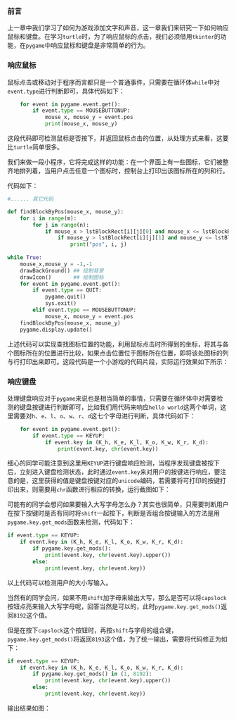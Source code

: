 ### 前言

上一章中我们学习了如何为游戏添加文字和声音，这一章我们来研究一下如何响应鼠标和键盘。在学习`turtle`时，为了响应鼠标的点击，我们必须借用`tkinter`的功能，在`pygame`中响应鼠标和键盘是非常简单的行为。

### 响应鼠标

鼠标点击或移动对于程序而言都只是一个普通事件，只需要在循环体`while`中对`event.type`进行判断即可，具体代码如下：

```python
    for event in pygame.event.get():
		if event.type == MOUSEBUTTONUP:
            mouse_x, mouse_y = event.pos
            print(mouse_x, mouse_y)

```

这段代码即可检测鼠标是否按下，并返回鼠标点击的位置，从处理方式来看，这要比`turtle`简单很多。

我们来做一段小程序，它将完成这样的功能：在一个界面上有一些图标，它们被整齐地排列着，当用户点击任意一个图标时，控制台上打印出该图标所在的列和行。

代码如下：

```python
#...... 其它代码

def findBlockByPos(mouse_x, mouse_y):
    for i in range(m):
        for j in range(n):
            if mouse_x > lstBlockRect[i][j][0] and mouse_x <= lstBlockRect[i][j][0] + blockWidth:
                if mouse_y > lstBlockRect[i][j][1] and mouse_y <= lstBlockRect[i][j][1] + blockWidth:
                    print("pos", i, j)
                    
while True:
    mouse_x,mouse_y = -1,-1
    drawBackGround() ## 绘制背景
    drawIcon()       ## 绘制图标
    for event in pygame.event.get():
        if event.type == QUIT:
            pygame.quit()
            sys.exit()
        elif event.type == MOUSEBUTTONUP:
            mouse_x, mouse_y = event.pos
    findBlockByPos(mouse_x, mouse_y)
    pygame.display.update()
```

上述代码可以实现查找图标位置的功能，利用鼠标点击时所得到的坐标，将其与各个图标所在的位置进行比较，如果点击位置位于图标所在位置，即将该处图标的列与行打印出来即可。这段代码是一个小游戏的代码片段，实际运行效果如下所示：



### 响应键盘

处理键盘响应对于`pygame`来说也是相当简单的事情，只需要在循环体中对需要检测的键盘按键进行判断即可，比如我们用代码来响应`hello world`这两个单词，这里需要对`h`、`e`、`l`、`o`、`w`、`r`、`d`这七个字母进行判断，具体代码如下：

```python
    for event in pygame.event.get():
   		if event.type == KEYUP:
            if event.key in (K_h, K_e, K_l, K_o, K_w, K_r, K_d):
                print(event.key, chr(event.key))   
```

细心的同学可能注意到这里用`KEYUP`进行键盘响应检测，当程序发现键盘被按下后，立刻进入键盘检测状态，此时通过`event.key`来对用户的按键进行响应，要注意的是，这里获得的值是键盘按键对应的`unicode`编码，若需要将可打印的按键打印出来，则需要用`chr`函数进行相应的转换，运行截图如下：

可能有的同学会想问如果要输入大写字母怎么办？其实也很简单，只需要判断用户在按下按键时是否有同时将`shift`一起按下，判断是否组合按键输入的方法是用`pygame.key.get_mods`函数来检测，代码如下：

```python
if event.type == KEYUP:
	if event.key in (K_h, K_e, K_l, K_o, K_w, K_r, K_d):
		if pygame.key.get_mods():
			print(event.key, chr(event.key).upper())
		else:
			print(event.key, chr(event.key))
```

以上代码可以检测用户的大小写输入。

当然有的同学会问，如果不用`shift`加字母来输出大写，那么是否可以将`capslock`按钮点亮来输入大写字母呢，回答当然是可以的，此时`pygame.key.get_mods()`返回`8192`这个值。

但是在按下`capslock`这个按钮时，再按`shift`与字母的组合键，`pygame.key.get_mods()`将返回`8193`这个值，为了统一输出，需要将代码修正为如下：

```python
if event.type == KEYUP:
    if event.key in (K_h, K_e, K_l, K_o, K_w, K_r, K_d):
        if pygame.key.get_mods() in (1, 8192):
            print(event.key, chr(event.key).upper())
        else:
            print(event.key, chr(event.key))
```

输出结果如图：

